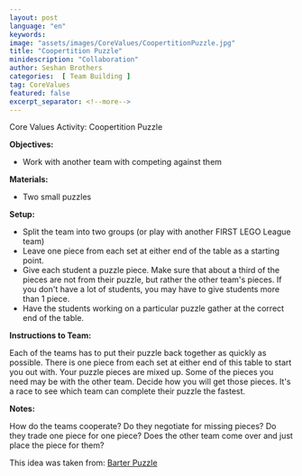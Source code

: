 ```yaml
---
layout: post
language: "en"
keywords:
image: "assets/images/CoreValues/CoopertitionPuzzle.jpg"
title: "Coopertition Puzzle"
minidescription: "Collaboration"
author: Seshan Brothers
categories:  [ Team Building ]
tag: CoreValues
featured: false
excerpt_separator: <!--more-->
---
```


Core Values Activity:  Coopertition Puzzle
<!--more-->

<b>Objectives:</b>
- Work with another team with competing against them

<b>Materials:</b>
- Two small puzzles

<b>Setup:</b>
- Split the team into two groups (or play with another FIRST LEGO League team)
- Leave one piece from each set at either end of the table as a starting point.
- Give each student a puzzle piece.  Make sure that about a third of the pieces are not from their puzzle, but rather the other team's pieces.  If you don't have a lot of students, you may have to give students more than 1 piece.
- Have the students working on a particular puzzle gather at the correct end of the table.


<b>Instructions to Team:</b>

Each of the teams has to put their puzzle back together as quickly as possible. There is one piece from each set at either end of this table to start you out with. Your puzzle pieces are mixed up. Some of the pieces you need may be with the other team.  Decide how you will get those pieces. It's a race to see which team can complete their puzzle the fastest.


<b>Notes:</b>

How do the teams cooperate? Do they negotiate for missing pieces? Do they trade one piece for one piece? Does the other team come over and just place the piece for them?


This idea was taken from: <a href="https://www.wrike.com/blog/team-building-games/">Barter Puzzle </a>
